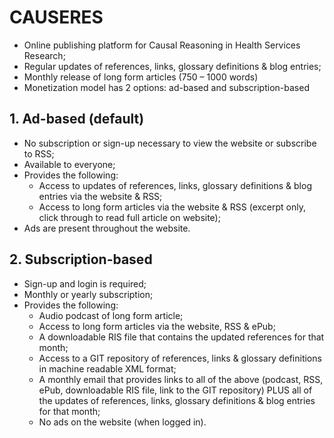 # CAUSERES

* Online publishing platform for Causal Reasoning in Health Services Research;
* Regular updates of references, links, glossary definitions & blog entries;
* Monthly release of long form articles (750 – 1000 words)
* Monetization model has 2 options: ad-based and subscription-based

## 1. Ad-based (default)
* No subscription or sign-up necessary to view the website or subscribe to RSS;
* Available to everyone;
* Provides the following:
	- Access to updates of references, links, glossary definitions & blog entries via the website & RSS;
	- Access to long form articles via the website & RSS (excerpt only, click through to read full article on website);
* Ads are present throughout the website.

## 2. Subscription-based
* Sign-up and login is required;
* Monthly or yearly subscription;
* Provides the following:
	- Audio podcast of long form article;
	- Access to long form articles via the website, RSS & ePub;
	- A downloadable RIS file that contains the updated references for that month;
	- Access to a GIT repository of references, links & glossary definitions in machine readable XML format;
	- A monthly email that provides links to all of the above (podcast, RSS, ePub, downloadable RIS file, link to the GIT repository) PLUS all of the updates of references, links, glossary definitions & blog entries for that month;
	- No ads on the website (when logged in).
